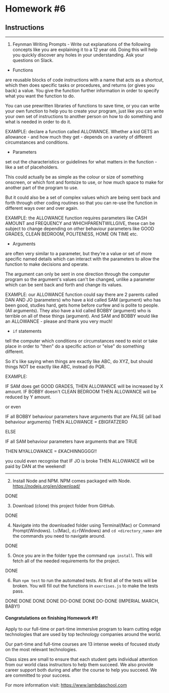 # Homework #6

## Instructions
---
1. Feynman Writing Prompts - Write out explanations of the following concepts like you are explaining it to a 12 year old.  Doing this will help you quickly discover any holes in your understanding.  Ask your questions on Slack.



* Functions 
    
are reusable blocks of code instructions with a name that acts as a shortcut, which then does specific tasks or procedures, and returns (or gives you back) a value. You give the function further information in order to specify what you want the function to do. 

You can use prewritten libraries of functions to save time, or you can write your own function to help you to create your program, just like you can write your own set of instructions to another person on how to do something and what is needed in order to do it. 

EXAMPLE: declare a function called ALLOWANCE. Whether a kid GETS an allowance - and how much they get - depends on a variety of different circumstances and conditions. 


* Parameters 

set out the characteristics or guidelines for what matters in the function - like a set of placeholders.

This could actually be as simple as the colour or size of something onscreen, or which font and fontsize to use, or how much space to make for another part of the program to use. 

But it could also be a set of complex values which are being sent back and forth through other coding routines so that you can re-use the function in different ways over and over again. 

EXAMPLE: the ALLOWANCE function requires parameters like CASH AMOUNT and FREQUENCY and WHICHPARENTWILLGIVE, these can be subject to change depending on other behaviour parameters like GOOD GRADES, CLEAN BEDROOM, POLITENESS, HOME ON TIME etc. 


* Arguments 
    
are often very similar to a parameter, but they're a value or set of more specific named details which can interact with the parameters to allow the function to make decisions and operate.  

The argument can only be sent in one direction through the computer program so the argument's values can't be changed, unlike a parameter which can be sent back and forth and change its values. 

EXAMPLE: our ALLOWANCE function could say there are 2 parents called DAN AND JO (parameters) who have a kid called SAM (argument) who has been good, studies hard, gets home before curfew and is polite to people. (All arguments). They also have a kid called BOBBY (argument) who is terrible on all of these things (argument). And SAM and BOBBY would like an ALLOWANCE - please and thank you very much!


* `if` statements 
    
tell the computer which conditions or circumstances need to exist or take place in order to "then" do a specific action or "else" do something different.   

So it's like saying when things are exactly like ABC, do XYZ, but should things NOT be exactly like ABC, instead do PQR.

EXAMPLE: 

IF SAM does get GOOD GRADES, THEN ALLOWANCE will be increased by X amount. 
IF BOBBY doesn't CLEAN BEDROOM THEN ALLOWANCE will be reduced by Y amount. 

or even 

IF all BOBBY behaviour parameters have arguments that are FALSE (all bad behaviour arguments) THEN ALLOWANCE = £BIGFATZERO

ELSE 

IF all SAM behaviour parameters have arguments that are TRUE 

THEN MYALLOWANCE = £KACHINNGGGG!!

you could even recognise that IF JO is broke THEN ALLOWANCE will be paid by DAN at the weekend!


---



2. Install Node and NPM.  NPM comes packaged with Node. https://nodejs.org/en/download/

DONE

3. Download (clone) this project folder from GitHub.

DONE

4. Navigate into the downloaded folder using Terminal(Mac) or Command Prompt(Windows).  `ls`(Mac), `dir`(Windows) and `cd <directory_name>` are the commands you need to navigate around.

DONE

5. Once you are in the folder type the command `npm install`.  This will fetch all of the needed requirements for the project.

DONE

6. Run `npm test` to run the automated tests.  At first all of the tests will be broken.  You will fill out the functions in `exercises.js` to make the tests pass.

DONE DONE DONE DONE DO-DONE DONE DO-DONE  (IMPERIAL MARCH, BABY!)



#### Congratulations on finishing Homework #1!
Apply to our full-time or part-time immersive program to learn cutting edge technologies that are used by top technology companies around the world.

Our part-time and full-time courses are 13 intense weeks of focused study on the most relevant technologies.  

Class sizes are small to ensure that each student gets individual attention from our world class instructors to help them succeed.  We also provide career support both during and after the course to help you succeed.  We are committed to your success.

For more information visit: https://www.lambdaschool.com
